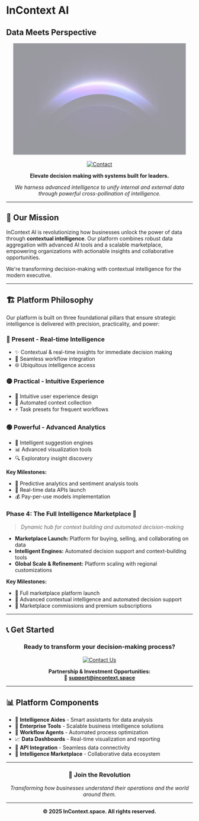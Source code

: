 # InContext AI
## Data Meets Perspective

<div align="center">
  
<img src="./backgroundHorizon.webp" alt="Hero" height="300">

[![Contact](https://img.shields.io/badge/Contact-support%40incontext.space-green?style=for-the-badge)](mailto:support@incontext.space)

<!-- [![Website](https://img.shields.io/badge/Website-InContext.Space-blue?style=for-the-badge)](https://incontext.space) 
[![Demo](https://img.shields.io/badge/Get%20a-Demo-orange?style=for-the-badge)](https://incontext.space/demo) -->

**Elevate decision making with systems built for leaders.**

*We harness advanced intelligence to unify internal and external data through powerful cross-pollination of intelligence.*

</div>

---

## 🎯 **Our Mission**

InContext AI is revolutionizing how businesses unlock the power of data through **contextual intelligence**. Our platform combines robust data aggregation with advanced AI tools and a scalable marketplace, empowering organizations with actionable insights and collaborative opportunities.

We're transforming decision-making with contextual intelligence for the modern executive.

---
## 🏗️ **Platform Philosophy**

Our platform is built on three foundational pillars that ensure strategic intelligence is delivered with precision, practicality, and power:

### 🔴 **Present - Real-time Intelligence**
- ✨ Contextual & real-time insights for immediate decision making
- 🔄 Seamless workflow integration  
- 🌐 Ubiquitous intelligence access

### 🟡 **Practical - Intuitive Experience**
- 🎨 Intuitive user experience design
- 🤖 Automated context collection
- ⚡ Task presets for frequent workflows

### 🟢 **Powerful - Advanced Analytics**
- 🧠 Intelligent suggestion engines
- 📊 Advanced visualization tools
- 🔍 Exploratory insight discovery

**Key Milestones:**
- 🔮 Predictive analytics and sentiment analysis tools
- 🔗 Real-time data APIs launch
- 💰 Pay-per-use models implementation

### **Phase 4: The Full Intelligence Marketplace** 🏪
> *Dynamic hub for context building and automated decision-making*

- **Marketplace Launch:** Platform for buying, selling, and collaborating on data
- **Intelligent Engines:** Automated decision support and context-building tools
- **Global Scale & Refinement:** Platform scaling with regional customizations

**Key Milestones:**
- 🚀 Full marketplace platform launch
- 🧠 Advanced contextual intelligence and automated decision support
- 💼 Marketplace commissions and premium subscriptions

---

## 📞 **Get Started**

<div align="center">

### Ready to transform your decision-making process?

[![Contact Us](https://img.shields.io/badge/💬%20Contact%20Us-Let's%20Talk-green?style=for-the-badge&logoWidth=20)](mailto:support@incontext.space)

**Partnership & Investment Opportunities:**  
📧 **support@incontext.space**

</div>

---

## 📊 **Platform Components**

- 🔧 **Intelligence Aides** - Smart assistants for data analysis
- 🏢 **Enterprise Tools** - Scalable business intelligence solutions  
- 🤖 **Workflow Agents** - Automated process optimization
- 📈 **Data Dashboards** - Real-time visualization and reporting
- 🔌 **API Integration** - Seamless data connectivity
- 🛒 **Intelligence Marketplace** - Collaborative data ecosystem

---

<div align="center">

### 🌟 **Join the Revolution**

*Transforming how businesses understand their operations and the world around them.*
<!--
[![Website](https://img.shields.io/badge/InContext.Space-Visit%20Website-blue?style=flat-square)](https://incontext.space)
[![LinkedIn](https://img.shields.io/badge/LinkedIn-Connect-0077B5?style=flat-square&logo=linkedin)](https://linkedin.com/company/incontext-ai)
[![Twitter](https://img.shields.io/badge/Twitter-Follow-1DA1F2?style=flat-square&logo=twitter)](https://twitter.com/incontext_ai)-->

---

**© 2025 InContext.space. All rights reserved.**  
<!-- [Privacy Policy](https://incontext.space/privacy) • [Terms of Use](https://incontext.space/terms) • [Contact](mailto:support@incontext.space)-->

</div>
